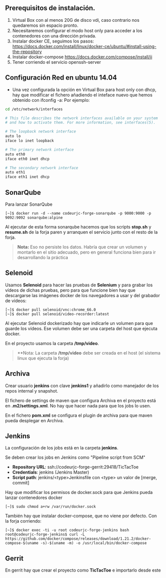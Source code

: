 ## Prerequisitos de instalación.
1. Virtual Box con al menos 20G de disco vdi, caso contrario nos quedaremos sin espacio pronto.
2. Necesitaremos configurar el modo host only para acceder a los contenedores con una dirección privada. 
3. Instalar docker CE, seguimos los pasos: https://docs.docker.com/install/linux/docker-ce/ubuntu/#install-using-the-repository
4. Instalar docker-compose https://docs.docker.com/compose/install/ii
5. Tener corriendo el servicio openssh-server

## Configuración Red en ubuntu 14.04
* Una vez configurada la opción en Virtual Box para host only con dhcp, hay que modificar el fichero añadiendo el inteface nuevo que hemos obtenido con ifconfig -a:
Por ejemplo:

```bash
cd /etc/network/interfaces

# This file describes the network interfaces available on your system
# and how to activate them. For more information, see interfaces(5).

# The loopback network interface
auto lo
iface lo inet loopback

# The primary network interface
auto eth0
iface eth0 inet dhcp

# The secondary network interface
auto eth1
iface eth1 inet dhcp
```


## SonarQube

Para lanzar SonarQube

```
[~]$ docker run -d --name codeurjc-forge-sonarqube -p 9000:9000 -p 9092:9092 sonarqube:alpine
```

Al ejecutar de esta forma sonarqube hacemos que los scripts **stop.sh** y **resume.sh** de la forja paren y arranquen el servicio junto con el resto de la forja.

> **Nota:** Eso no persiste los datos. Habría que crear un volumen y montarlo en el sitio adecuado, pero en general funciona bien para ir desarrollando la práctica



## Selenoid

Usamos **Selenoid** para hacer las pruebas de **Selenium** y para grabar los vídeos de dichas pruebas, pero para que funcione bien hay que descargarse las imágenes docker de los navegadores a usar y del grabador de vídeos:

```
[~]$ docker pull selenoid/vnc:chrome_66.0
[~]$ docker pull selenoid/video-recorder:latest
```

Al ejecutar Selenoid dockerizado hay que indicarle un volumen para que guarde los vídeos. Ese volumen debe ser una carpeta del host que ejecuta docker.

En el proyecto usamos la carpeta **/tmp/video**.

> **Nota: La carpeta **/tmp/video** debe ser creada en el host (el sistema linux que ejecuta la forja)


## Archiva


Crear usuario **jenkins** con clave **jenkins1** y añadirlo como manejador de los repos internal y snapshot.

El fichero de settings de maven que configura Archiva en el proyecto está en **.m2/settings.xml**. No hay que hacer nada para que los jobs lo usen.

En el fichero **pom.xml** se configura el plugin de archiva para que maven pueda desplegar en Archiva.


## Jenkins

La configuración de los jobs está en la carpeta **jenkins**.

Se deben crear los jobs en Jenkins como "Pipeline script from SCM"
- **Repository URL**: ssh://codeurjc-forge-gerrit:29418/TicTacToe
- **Credentials**: jenkins (Jenkins Master)
- **Script path**: jenkins/\<type>Jenkinsfile con \<type> un valor de [merge, commit]


Hay que modificar los permisos de docker.sock para que Jenkins pueda lanzar contenedores docker

```
[~]$ sudo chmod a+rw /var/run/docker.sock
```

También hay que instalar docker-compose, que no viene por defecto.
Con la forja corriendo:

```
[~]$ docker exec -ti -u root codeurjc-forge-jenkins bash
root@codeurjc-forge-jenkins$ curl -L https://github.com/docker/compose/releases/download/1.21.2/docker-compose-$(uname -s)-$(uname -m) -o /usr/local/bin/docker-compose
```

## Gerrit

En gerrit hay que crear el proyecto como **TicTacToe** e importarlo desde este

